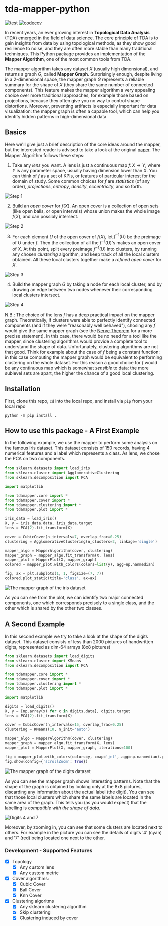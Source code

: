 # tda-mapper-python 

![test](https://github.com/lucasimi/tda-mapper-python/actions/workflows/test.yml/badge.svg) [![codecov](https://codecov.io/github/lucasimi/tda-mapper-python/graph/badge.svg?token=FWSD8JUG6R)](https://codecov.io/github/lucasimi/tda-mapper-python)

In recent years, an ever growing interest in **Topological Data Analysis** (TDA) emerged in the field of data science. The core principle of TDA is to gain insights from data by using topological methods, as they show good resilience to noise, and they are often more stable than many traditional techniques. This Python package provides an implementation of the **Mapper Algorithm**, one of the most common tools from TDA. 

The mapper algorithm takes any dataset $X$ (usually high dimensional), and returns a graph $G$, called **Mapper Graph**. Surprisingly enough, despite living in a 2-dimensional space, the mapper graph $G$ represents a reliable summary for the shape of $X$ (they share the same number of connected components). This feature makes the mapper algorithm a very appealing choice over more traditional approaches, for example those based on projections, because they often give you no way to control shape distortions. Moreover, preventing artifacts is especially important for data visualization: the mapper graph is often a capable tool, which can help you identify hidden patterns in high-dimensional data.

## Basics

Here we'll give just a brief description of the core ideas around the mapper, but the interested reader is advised to take a look at the original [paper](https://research.math.osu.edu/tgda/mapperPBG.pdf). The Mapper Algorithm follows these steps:

1. Take any *lens* you want. A lens is just a continuous map $f \colon X \to Y$, where $Y$ is any parameter space, usually having dimension lower than $X$. You can think of $f$ as a set of KPIs, or features of particular interest for the domain of study. Some common choices for $f$ are *statistics* (of any order), *projections*, *entropy*, *density*, *eccentricity*, and so forth.

![Step 1](https://raw.githubusercontent.com/lucasimi/tda-mapper-python/main/resources/mapper_1.png)

2. Build an *open cover* for $f(X)$. An open cover is a collection of open sets (like open balls, or open intervals) whose union makes the whole image $f(X)$, and can possibly intersect.

![Step 2](https://raw.githubusercontent.com/lucasimi/tda-mapper-python/main/resources/mapper_2.png)

3. For each element $U$ of the open cover of $f(X)$, let $f^{-1}(U)$ be the preimage of $U$ under $f$. Then the collection of all the $f^{-1}(U)$'s makes an open cover of $X$. At this point, split every preimage $f^{-1}(U)$ into clusters, by running any chosen *clustering* algorithm, and keep track of all the local clusters obtained. All these local clusters together make a *refined open cover* for $X$.

![Step 3](https://raw.githubusercontent.com/lucasimi/tda-mapper-python/main/resources/mapper_3.png)

4. Build the mapper graph $G$ by taking a node for each local cluster, and by drawing an edge between two nodes whenever their corresponding local clusters intersect.

![Step 4](https://raw.githubusercontent.com/lucasimi/tda-mapper-python/main/resources/mapper_4.png)

N.B.: The choice of the lens $f$ has a deep practical impact on the mapper graph. Theoretically, if clusters were able to perfectly identify connected components (and if they were "reasonably well behaved"), chosing any $f$ would give the same mapper graph (see the [Nerve Theorem](https://en.wikipedia.org/wiki/Nerve_complex#Nerve_theorems) for a more precise statement). In this case, there would be no need for a tool like the mapper, since clustering algorithms would provide a complete tool to understand the shape of data. Unfortunately, clustering algorithms are not that good. Think for example about the case of $f$ being a constant function: in this case computing the mapper graph would be equivalent to performing clustering on the whole dataset. For this reason a good choice for $f$ would be any continuous map which is somewhat *sensible* to data: the more sublevel sets are apart, the higher the chance of a good local clustering.

## Installation

First, clone this repo, `cd` into the local repo, and install via `pip` from your local repo
```
python -m pip install .
```

## How to use this package - A First Example

In the following example, we use the mapper to perform some analysis on the famous Iris dataset. This dataset consists of 150 records, having 4 numerical features and a label which represents a class. As lens, we chose the PCA on two components. 

```python
from sklearn.datasets import load_iris
from sklearn.cluster import AgglomerativeClustering
from sklearn.decomposition import PCA

import matplotlib

from tdamapper.core import *
from tdamapper.cover import *
from tdamapper.clustering import *
from tdamapper.plot import *

iris_data = load_iris()
X, y = iris_data.data, iris_data.target
lens = PCA(2).fit_transform(X)

cover = CubicCover(n_intervals=7, overlap_frac=0.25)
clustering = AgglomerativeClustering(n_clusters=2, linkage='single')

mapper_algo = MapperAlgorithm(cover, clustering)
mapper_graph = mapper_algo.fit_transform(X, lens)
mapper_plot = MapperPlot(X, mapper_graph)
colored = mapper_plot.with_colors(colors=list(y), agg=np.nanmedian)

fig, ax = plt.subplots(1, 1, figsize=(7, 7))
colored.plot_static(title='class', ax=ax)
```

![The mapper graph of the iris dataset](https://raw.githubusercontent.com/lucasimi/tda-mapper-python/main/resources/iris.png)

As you can see from the plot, we can identify two major connected components, one which corresponds precisely to a single class, and the other which is shared by the other two classes.

## A Second Example

In this second example we try to take a look at the shape of the digits dataset. This dataset consists of less than 2000 pictures of handwritten digits, represented as dim-64 arrays (8x8 pictures)

```python
from sklearn.datasets import load_digits
from sklearn.cluster import KMeans
from sklearn.decomposition import PCA

from tdamapper.core import *
from tdamapper.cover import *
from tdamapper.clustering import *
from tdamapper.plot import *

import matplotlib

digits = load_digits()
X, y = [np.array(x) for x in digits.data], digits.target
lens = PCA(2).fit_transform(X)

cover = CubicCover(n_intervals=15, overlap_frac=0.25)
clustering = KMeans(10, n_init='auto')

mapper_algo = MapperAlgorithm(cover, clustering)
mapper_graph = mapper_algo.fit_transform(X, lens)
mapper_plot = MapperPlot(X, mapper_graph, iterations=100)

fig = mapper_plot.with_colors(colors=y, cmap='jet', agg=np.nanmedian).plot_interactive_2d(title='digit', width=512, height=512)
fig.show(config={'scrollZoom': True})
```

![The mapper graph of the digits dataset](https://raw.githubusercontent.com/lucasimi/tda-mapper-python/main/resources/digits.png)

As you can see the mapper graph shows interesting patterns. Note that the shape of the graph is obtained by looking only at the 8x8 pictures, discarding any information about the actual label (the digit). You can see that those local clusters which share the same labels are located in the same area of the graph. This tells you (as you would expect) that the labelling is *compatible with the shape of data*.

![Digits 4 and 7](https://raw.githubusercontent.com/lucasimi/tda-mapper-python/main/resources/digits_4_7.png)

Moreover, by zooming in, you can see that some clusters are located next to others. For example in the picture you can see the details of digits '4' (cyan) and '7' (red) being located one next to the other.

### Development - Supported Features

- [x] Topology
    - [x] Any custom lens
    - [x] Any custom metric
- [x] Cover algorithms:
    - [x] Cubic Cover
    - [x] Ball Cover
    - [x] Knn Cover
- [x] Clustering algoritms
    - [x] Any sklearn clustering algorithm
    - [x] Skip clustering
    - [x] Clustering induced by cover
